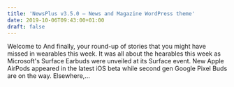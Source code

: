 ```yaml
---
title: 'NewsPlus v3.5.0 – News and Magazine WordPress theme'
date: 2019-10-06T09:43:00+01:00
draft: false
---
```


Welcome to And finally, your round-up of stories that you might have missed in wearables this week. It was all about the hearables this week as Microsoft's Surface Earbuds were unveiled at its Surface event. New Apple AirPods appeared in the latest iOS beta while second gen Google Pixel Buds are on the way. Elsewhere,…